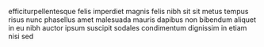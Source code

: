 efficiturpellentesque felis imperdiet magnis felis nibh sit sit metus tempus
risus nunc phasellus amet malesuada mauris dapibus non bibendum aliquet in eu
nibh auctor ipsum suscipit sodales condimentum dignissim in etiam nisi sed